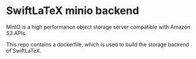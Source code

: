 # SwiftLaTeX minio backend
MinIO is a high performance object storage server compatible with Amazon S3 APIs

This repo contains a dockerfile, which is used to build the storage backend of SwiftLaTeX.
